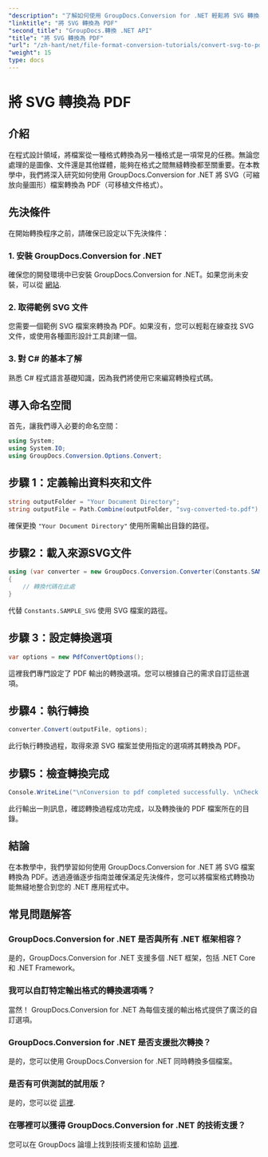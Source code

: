 ```yaml
---
"description": "了解如何使用 GroupDocs.Conversion for .NET 輕鬆將 SVG 轉換為 PDF。簡化您的文件管理流程。"
"linktitle": "將 SVG 轉換為 PDF"
"second_title": "GroupDocs.轉換 .NET API"
"title": "將 SVG 轉換為 PDF"
"url": "/zh-hant/net/file-format-conversion-tutorials/convert-svg-to-pdf/"
"weight": 15
type: docs
---
```

# 將 SVG 轉換為 PDF

## 介紹
在程式設計領域，將檔案從一種格式轉換為另一種格式是一項常見的任務。無論您處理的是圖像、文件還是其他媒體，能夠在格式之間無縫轉換都至關重要。在本教學中，我們將深入研究如何使用 GroupDocs.Conversion for .NET 將 SVG（可縮放向量圖形）檔案轉換為 PDF（可移植文件格式）。
## 先決條件
在開始轉換程序之前，請確保已設定以下先決條件：
### 1. 安裝 GroupDocs.Conversion for .NET
確保您的開發環境中已安裝 GroupDocs.Conversion for .NET。如果您尚未安裝，可以從 [網站](https://releases。groupdocs.com/conversion/net/).
### 2. 取得範例 SVG 文件
您需要一個範例 SVG 檔案來轉換為 PDF。如果沒有，您可以輕鬆在線查找 SVG 文件，或使用各種圖形設計工具創建一個。
### 3. 對 C# 的基本了解
熟悉 C# 程式語言基礎知識，因為我們將使用它來編寫轉換程式碼。

## 導入命名空間
首先，讓我們導入必要的命名空間：
```csharp
using System;
using System.IO;
using GroupDocs.Conversion.Options.Convert;
```
## 步驟 1：定義輸出資料夾和文件
```csharp
string outputFolder = "Your Document Directory";
string outputFile = Path.Combine(outputFolder, "svg-converted-to.pdf");
```
確保更換 `"Your Document Directory"` 使用所需輸出目錄的路徑。
## 步驟2：載入來源SVG文件
```csharp
using (var converter = new GroupDocs.Conversion.Converter(Constants.SAMPLE_SVG))
{
    // 轉換代碼在此處
}
```
代替 `Constants.SAMPLE_SVG` 使用 SVG 檔案的路徑。
## 步驟 3：設定轉換選項
```csharp
var options = new PdfConvertOptions();
```
這裡我們專門設定了 PDF 輸出的轉換選項。您可以根據自己的需求自訂這些選項。
## 步驟4：執行轉換
```csharp
converter.Convert(outputFile, options);
```
此行執行轉換過程，取得來源 SVG 檔案並使用指定的選項將其轉換為 PDF。
## 步驟5：檢查轉換完成
```csharp
Console.WriteLine("\nConversion to pdf completed successfully. \nCheck output in {0}", outputFolder);
```
此行輸出一則訊息，確認轉換過程成功完成，以及轉換後的 PDF 檔案所在的目錄。

## 結論
在本教學中，我們學習如何使用 GroupDocs.Conversion for .NET 將 SVG 檔案轉換為 PDF。透過遵循逐步指南並確保滿足先決條件，您可以將檔案格式轉換功能無縫地整合到您的 .NET 應用程式中。
## 常見問題解答
### GroupDocs.Conversion for .NET 是否與所有 .NET 框架相容？
是的，GroupDocs.Conversion for .NET 支援多個 .NET 框架，包括 .NET Core 和 .NET Framework。
### 我可以自訂特定輸出格式的轉換選項嗎？
當然！ GroupDocs.Conversion for .NET 為每個支援的輸出格式提供了廣泛的自訂選項。
### GroupDocs.Conversion for .NET 是否支援批次轉換？
是的，您可以使用 GroupDocs.Conversion for .NET 同時轉換多個檔案。
### 是否有可供測試的試用版？
是的，您可以從 [這裡](https://releases。groupdocs.com/).
### 在哪裡可以獲得 GroupDocs.Conversion for .NET 的技術支援？
您可以在 GroupDocs 論壇上找到技術支援和協助 [這裡](https://forum。groupdocs.com/c/conversion/11).